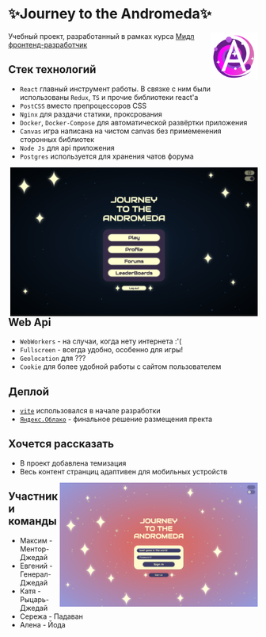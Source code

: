 # ✨Journey to the Andromeda✨

<img align="right" width="95" height="95"
     alt="Game logo"
     src="https://github.com/HereHaveTheseFlowers/game_andromeda/blob/develop/packages/client/public/imgs/icons/vite-128.svg">


Учебный проект, разработанный в рамках курса [Мидл фронтенд-разработчик](https://practicum.yandex.ru/middle-frontend/)

## Стек технологий
* `React` главный инструмент работы. В связке с ним были использованы `Redux`, `TS` и прочие библиотеки react'а
* `PostCSS` вместо препроцессоров CSS
* `Nginx` для раздачи статики, проксрования
* `Docker`, `Docker-Compose` для автоматической развёртки приложения
* `Canvas` игра написана на чистом canvas без примеменения сторонных библиотек
* `Node Js` для api приложения
* `Postgres` используется для хранения чатов форума


<img align="right" width="500" height="300"
     alt="Game img"
     src="https://github.com/Melekh11/test-md/blob/main/Снимок%20экрана%202023-01-26%20в%2000.09.17.png">

## Web Api
* `WebWorkers` - на случаи, когда нету интернета :'(
* `Fullscreen` - всегда удобно, особенно для игры!
* `Geolocation` для ???
* `Cookie` для более удобной работы с сайтом пользователем


## Деплой
* [`vite`](https://game-andromeda-client.vercel.app/) использовался в начале разработки
* [`Яндекс.Облако`](https://andromeda-andromeda-19.ya-praktikum.tech) - финальное решение размещения пректа
     
## Хочется рассказать
* В проект добавлена темизация
* Весь контент странциц адаптивен для мобильных устройств

<img align="right" width="400" height="250"
     alt="Game img"
     src="https://github.com/Melekh11/test-md/blob/main/Снимок%20экрана%202023-01-25%20в%2023.45.00.png">

## Участники команды
* Максим - Ментор-Джедай
* Евгений - Генерал-Джедай
* Катя - Рыцарь-Джедай
* Сережа - Падаван
* Алена - Йода
